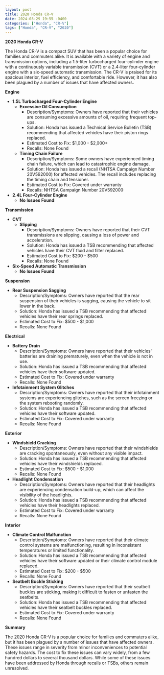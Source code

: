 ```yaml
---
layout: post
title: 2020 Honda CR-V
date: 2024-03-29 19:55 -0400
categories: ["Honda", "CR-V"]
tags: ["Honda", "CR-V", "2020"]
---
```

**2020 Honda CR-V**

The Honda CR-V is a compact SUV that has been a popular choice for families and commuters alike. It is available with a variety of engine and transmission options, including a 1.5-liter turbocharged four-cylinder engine with a continuously variable transmission (CVT) or a 2.4-liter four-cylinder engine with a six-speed automatic transmission. The CR-V is praised for its spacious interior, fuel efficiency, and comfortable ride. However, it has also been plagued by a number of issues that have affected owners.

**Engine**

* **1.5L Turbocharged Four-Cylinder Engine**
    * **Excessive Oil Consumption**
        * Description/Symptoms: Owners have reported that their vehicles are consuming excessive amounts of oil, requiring frequent top-ups.
        * Solution: Honda has issued a Technical Service Bulletin (TSB) recommending that affected vehicles have their piston rings replaced.
        * Estimated Cost to Fix: $1,000 - $2,000+
        * Recalls: None Found
    * **Timing Chain Failure**
        * Description/Symptoms: Some owners have experienced timing chain failure, which can lead to catastrophic engine damage.
        * Solution: Honda has issued a recall (NHTSA Campaign Number 20V592000) for affected vehicles. The recall includes replacing the timing chain and tensioner.
        * Estimated Cost to Fix: Covered under warranty
        * Recalls: NHTSA Campaign Number 20V592000
* **2.4L Four-Cylinder Engine**
    * **No Issues Found**

**Transmission**

* **CVT**
    * **Slipping**
        * Description/Symptoms: Owners have reported that their CVT transmissions are slipping, causing a loss of power and acceleration.
        * Solution: Honda has issued a TSB recommending that affected vehicles have their CVT fluid and filter replaced.
        * Estimated Cost to Fix: $200 - $500
        * Recalls: None Found
* **Six-Speed Automatic Transmission**
    * **No Issues Found**

**Suspension**

* **Rear Suspension Sagging**
    * Description/Symptoms: Owners have reported that the rear suspension of their vehicles is sagging, causing the vehicle to sit lower in the back.
    * Solution: Honda has issued a TSB recommending that affected vehicles have their rear springs replaced.
    * Estimated Cost to Fix: $500 - $1,000
    * Recalls: None Found

**Electrical**

* **Battery Drain**
    * Description/Symptoms: Owners have reported that their vehicles' batteries are draining prematurely, even when the vehicle is not in use.
    * Solution: Honda has issued a TSB recommending that affected vehicles have their software updated.
    * Estimated Cost to Fix: Covered under warranty
    * Recalls: None Found
* **Infotainment System Glitches**
    * Description/Symptoms: Owners have reported that their infotainment systems are experiencing glitches, such as the screen freezing or the system rebooting randomly.
    * Solution: Honda has issued a TSB recommending that affected vehicles have their software updated.
    * Estimated Cost to Fix: Covered under warranty
    * Recalls: None Found

**Exterior**

* **Windshield Cracking**
    * Description/Symptoms: Owners have reported that their windshields are cracking spontaneously, even without any visible impact.
    * Solution: Honda has issued a TSB recommending that affected vehicles have their windshields replaced.
    * Estimated Cost to Fix: $500 - $1,000
    * Recalls: None Found
* **Headlight Condensation**
    * Description/Symptoms: Owners have reported that their headlights are experiencing condensation build-up, which can affect the visibility of the headlights.
    * Solution: Honda has issued a TSB recommending that affected vehicles have their headlights replaced.
    * Estimated Cost to Fix: Covered under warranty
    * Recalls: None Found

**Interior**

* **Climate Control Malfunction**
    * Description/Symptoms: Owners have reported that their climate control systems are malfunctioning, resulting in inconsistent temperatures or limited functionality.
    * Solution: Honda has issued a TSB recommending that affected vehicles have their software updated or their climate control module replaced.
    * Estimated Cost to Fix: $200 - $500
    * Recalls: None Found
* **Seatbelt Buckle Sticking**
    * Description/Symptoms: Owners have reported that their seatbelt buckles are sticking, making it difficult to fasten or unfasten the seatbelts.
    * Solution: Honda has issued a TSB recommending that affected vehicles have their seatbelt buckles replaced.
    * Estimated Cost to Fix: Covered under warranty
    * Recalls: None Found

**Summary**

The 2020 Honda CR-V is a popular choice for families and commuters alike, but it has been plagued by a number of issues that have affected owners. These issues range in severity from minor inconveniences to potential safety hazards. The cost to fix these issues can vary widely, from a few hundred dollars to several thousand dollars. While some of these issues have been addressed by Honda through recalls or TSBs, others remain unresolved.
